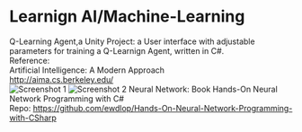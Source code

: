 # Learnign AI/Machine-Learning
Q-Learning Agent,a Unity Project: a User interface with adjustable parameters for training a Q-Learnign Agent, written in C#.<br />
Reference:<br />
Artificial Intelligence: A Modern Approach <br />
http://aima.cs.berkeley.edu/<br />
![Screenshot 1](https://cdn.discordapp.com/attachments/379496242104762374/727621621761703946/sceenshot2.PNG)
![Screenshot 2](https://cdn.discordapp.com/attachments/379496242104762374/727621623481630760/sceenshot1.PNG)
Neural Network:
Book Hands-On Neural Network Programming with C#<br />
Repo: https://github.com/ewdlop/Hands-On-Neural-Network-Programming-with-CSharp
